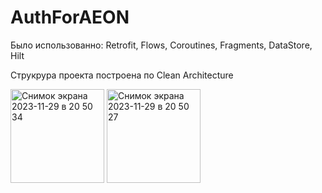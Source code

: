 # AuthForAEON

Было использованно: Retrofit, Flows, Coroutines, Fragments, DataStore, Hilt

Струкрура проекта построена по Clean Architecture


<img width="150" alt="Снимок экрана 2023-11-29 в 20 50 34" src="https://github.com/dkkdark/AuthForAEON/assets/49618961/5c728720-553f-453a-aefc-256c66ae7e0d">


<img width="150" alt="Снимок экрана 2023-11-29 в 20 50 27" src="https://github.com/dkkdark/AuthForAEON/assets/49618961/32c940ff-15f8-43e1-a378-f37ef63fb966">
